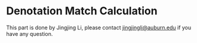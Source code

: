 # Denotation Match Calculation

This part is done by Jingjing Li, please contact jingjingli@auburn.edu if you have any question.
